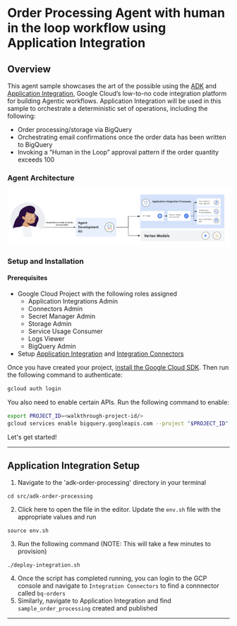 # Order Processing Agent with human in the loop workflow using Application Integration

## Overview

This agent sample showcases the art of the possible using the [ADK](https://google.github.io/adk-docs) and [Application Integration](https://cloud.google.com/application-integration/docs/overview), Google Cloud’s low-to-no code integration platform for building Agentic workflows. Application Integration will be used in this sample to orchestrate a deterministic set of operations, including the following:
- Order processing/storage via BigQuery
- Orchestrating email confirmations once the order data has been written to BigQuery
- Invoking a “Human in the Loop” approval pattern if the order quantity exceeds 100
  
### Agent Architecture

![architecture](https://github.com/GoogleCloudPlatform/application-integration-samples/blob/main/src/adk-order-processing/adk-order-processing-arch-flow.png?raw=true)

### Setup and Installation

#### Prerequisites

- Google Cloud Project with the following roles assigned
  - Application Integrations Admin
  - Connectors Admin
  - Secret Manager Admin
  - Storage Admin
  - Service Usage Consumer
  - Logs Viewer
  - BigQuery Admin
- Setup [Application Integration](https://cloud.google.com/application-integration/docs/setup-application-integration) and [Integration Connectors](https://cloud.google.com/integration-connectors/docs/setup-integration-connectors)

Once you have created your project, [install the Google Cloud SDK](https://cloud.google.com/sdk/docs/install). Then run the following command to authenticate:
```bash
gcloud auth login
```
You also need to enable certain APIs. Run the following command to enable:
```bash
export PROJECT_ID=<walkthrough-project-id/>
gcloud services enable bigquery.googleapis.com --project "$PROJECT_ID"
```

Let's get started!

---

## Application Integration Setup

1. Navigate to the 'adk-order-processing' directory in your terminal
```
cd src/adk-order-processing
```
2. Click <walkthrough-editor-open-file filePath="src/adk-order-processing/env.sh">here</walkthrough-editor-open-file> to open the file in the editor. Update the `env.sh` file with the appropriate values and run 
```
source env.sh
```
3. Run the following command (NOTE: This will take a few minutes to provision)
```
./deploy-integration.sh
```
4. Once the script has completed running, you can login to the GCP console and navigate to `Integration Connectors` to find a connnector called `bq-orders`
5. Similarly, navigate to Application Integration and find `sample_order_processing` created and published
   
---